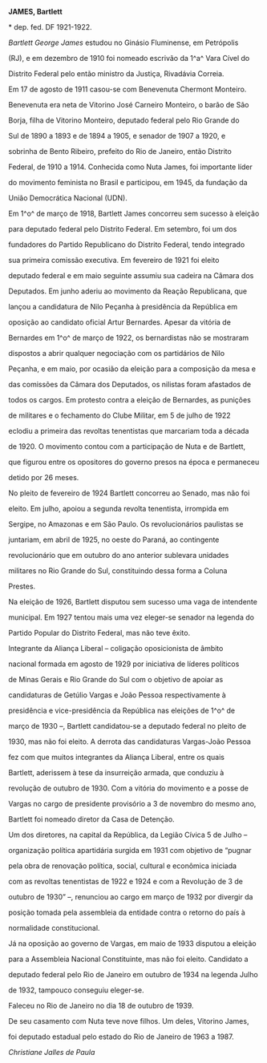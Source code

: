 **JAMES, Bartlett**



\* dep. fed. DF 1921-1922.



*Bartlett George James* estudou no Ginásio Fluminense, em Petrópolis

(RJ), e em dezembro de 1910 foi nomeado escrivão da 1^a^ Vara Cível do

Distrito Federal pelo então ministro da Justiça, Rivadávia Correia.



Em 17 de agosto de 1911 casou-se com Benevenuta Chermont Monteiro.

Benevenuta era neta de Vitorino José Carneiro Monteiro, o barão de São

Borja, filha de Vitorino Monteiro, deputado federal pelo Rio Grande do

Sul de 1890 a 1893 e de 1894 a 1905, e senador de 1907 a 1920, e

sobrinha de Bento Ribeiro, prefeito do Rio de Janeiro, então Distrito

Federal, de 1910 a 1914. Conhecida como Nuta James, foi importante líder

do movimento feminista no Brasil e participou, em 1945, da fundação da

União Democrática Nacional (UDN).



Em 1^o^ de março de 1918, Bartlett James concorreu sem sucesso à eleição

para deputado federal pelo Distrito Federal. Em setembro, foi um dos

fundadores do Partido Republicano do Distrito Federal, tendo integrado

sua primeira comissão executiva. Em fevereiro de 1921 foi eleito

deputado federal e em maio seguinte assumiu sua cadeira na Câmara dos

Deputados. Em junho aderiu ao movimento da Reação Republicana, que

lançou a candidatura de Nilo Peçanha à presidência da República em

oposição ao candidato oficial Artur Bernardes. Apesar da vitória de

Bernardes em 1^o^ de março de 1922, os bernardistas não se mostraram

dispostos a abrir qualquer negociação com os partidários de Nilo

Peçanha, e em maio, por ocasião da eleição para a composição da mesa e

das comissões da Câmara dos Deputados, os nilistas foram afastados de

todos os cargos. Em protesto contra a eleição de Bernardes, as punições

de militares e o fechamento do Clube Militar, em 5 de julho de 1922

eclodiu a primeira das revoltas tenentistas que marcariam toda a década

de 1920. O movimento contou com a participação de Nuta e de Bartlett,

que figurou entre os opositores do governo presos na época e permaneceu

detido por 26 meses.



No pleito de fevereiro de 1924 Bartlett concorreu ao Senado, mas não foi

eleito. Em julho, apoiou a segunda revolta tenentista, irrompida em

Sergipe, no Amazonas e em São Paulo. Os revolucionários paulistas se

juntariam, em abril de 1925, no oeste do Paraná, ao contingente

revolucionário que em outubro do ano anterior sublevara unidades

militares no Rio Grande do Sul, constituindo dessa forma a Coluna

Prestes.



Na eleição de 1926, Bartlett disputou sem sucesso uma vaga de intendente

municipal. Em 1927 tentou mais uma vez eleger-se senador na legenda do

Partido Popular do Distrito Federal, mas não teve êxito.



Integrante da Aliança Liberal – coligação oposicionista de âmbito

nacional formada em agosto de 1929 por iniciativa de líderes políticos

de Minas Gerais e Rio Grande do Sul com o objetivo de apoiar as

candidaturas de Getúlio Vargas e João Pessoa respectivamente à

presidência e vice-presidência da República nas eleições de 1^o^ de

março de 1930 –, Bartlett candidatou-se a deputado federal no pleito de

1930, mas não foi eleito. A derrota das candidaturas Vargas-João Pessoa

fez com que muitos integrantes da Aliança Liberal, entre os quais

Bartlett, aderissem à tese da insurreição armada, que conduziu à

revolução de outubro de 1930. Com a vitória do movimento e a posse de

Vargas no cargo de presidente provisório a 3 de novembro do mesmo ano,

Bartlett foi nomeado diretor da Casa de Detenção.



Um dos diretores, na capital da República, da Legião Cívica 5 de Julho –

organização política apartidária surgida em 1931 com objetivo de “pugnar

pela obra de renovação política, social, cultural e econômica iniciada

com as revoltas tenentistas de 1922 e 1924 e com a Revolução de 3 de

outubro de 1930” –, renunciou ao cargo em março de 1932 por divergir da

posição tomada pela assembleia da entidade contra o retorno do país à

normalidade constitucional.



Já na oposição ao governo de Vargas, em maio de 1933 disputou a eleição

para a Assembleia Nacional Constituinte, mas não foi eleito. Candidato a

deputado federal pelo Rio de Janeiro em outubro de 1934 na legenda Julho

de 1932, tampouco conseguiu eleger-se.



Faleceu no Rio de Janeiro no dia 18 de outubro de 1939.



De seu casamento com Nuta teve nove filhos. Um deles, Vitorino James,

foi deputado estadual pelo estado do Rio de Janeiro de 1963 a 1987.



*Christiane Jalles de Paula*




